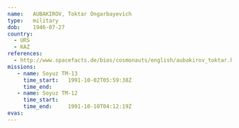 ```yaml
---
name:	AUBAKIROV, Toktar Ongarbayevich
type:	military
dob:	1946-07-27
country:
  - URS
  - KAZ
references:
  - http://www.spacefacts.de/bios/cosmonauts/english/aubakirov_toktar.htm
missions:
   - name: Soyuz TM-13
     time_start:   1991-10-02T05:59:38Z
     time_end:     
   - name: Soyuz TM-12
     time_start:   
     time_end:     1991-10-10T04:12:19Z
evas:
---
```

